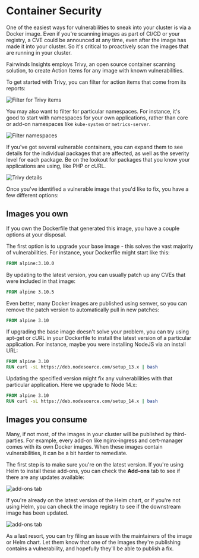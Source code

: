 # Container Security

One of the easiest ways for vulnerabilities to sneak into your cluster is via
a Docker image. Even if you're scanning images as part of CI/CD or your registry,
a CVE could be announced at any time, even after the image has made it into your cluster.
So it's critical to proactively scan the images that are running in your cluster.

Fairwinds Insights employs Trivy, an open source container scanning solution, to create
Action Items for any image with known vulnerabilities.

To get started with Trivy, you can filter for action items that come from its reports:

<div class="mini-img">
<img :src="$withBase('/img/filter-trivy.png')" alt="Filter for Trivy items">
</div>

You may also want to filter for particular namespaces. For instance, it's good to start with
namespaces for your own applications, rather than core or add-on namespaces like `kube-system` or `metrics-server`.

<div class="mini-img">
<img :src="$withBase('/img/filter-namespaces.png')" alt="Filter namespaces">
</div>

If you've got several vulnerable containers, you can expand them to see details for the individual
packages that are affected, as well as the severity level for each package. Be on the lookout for
packages that you know your applications are using, like PHP or cURL.

<img :src="$withBase('/img/trivy-details.png')" alt="Trivy details">

Once you've identified a vulnerable image that you'd like to fix, you have a few different options:

## Images you own
If you own the Dockerfile that generated this image, you have a couple options at your disposal.

The first option is to upgrade your base image - this solves the vast majority of vulnerabilities.
For instance, your Dockerfile might start like this:

```dockerfile
FROM alpine:3.10.0
```

By updating to the latest version, you can usually patch up any CVEs that were included in that image:
```dockerfile
FROM alpine 3.10.5
```

Even better, many Docker images are published using semver, so you can remove the patch version
to automatically pull in new patches:
```dockerfile
FROM alpine 3.10
```

If upgrading the base image doesn't solve your problem, you can try using apt-get or cURL in your Dockerfile
to install the latest version of a particular application. For instance, maybe you were installing NodeJS
via an install URL:
```dockerfile
FROM alpine 3.10
RUN curl -sL https://deb.nodesource.com/setup_13.x | bash
```

Updating the specified version might fix any vulnerabilities with that particular application. Here
we upgrade to Node 14.x:
```dockerfile
FROM alpine 3.10
RUN curl -sL https://deb.nodesource.com/setup_14.x | bash
```

## Images you consume
Many, if not most, of the images in your cluster will be published by third-parties. For example,
every add-on like nginx-ingress and cert-manager comes with its own Docker images. When these images
contain vulnerabilities, it can be a bit harder to remediate.

The first step is to make sure you're on the latest version. If you're using Helm to install these
add-ons, you can check the **Add-ons** tab to see if there are any updates available:

<img :src="$withBase('/img/add-ons.png')" alt="add-ons tab">

If you're already on the latest version of the Helm chart, or if you're not using Helm,
you can check the image registry to see if the downstream image has been updated.

<img :src="$withBase('/img/repo-history.png')" alt="add-ons tab">

As a last resort, you can try filing an issue with the maintainers of the image or Helm chart.
Let them know that one of the images they're publishing contains a vulnerability, and hopefully
they'll be able to publish a fix.
